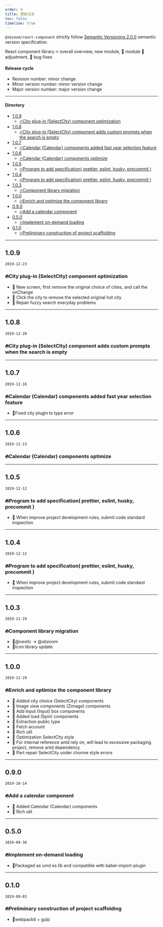 ```yaml
---
order: 9
title: 更新日志
toc: false
timeline: true
---
```


`@xbzoom/react-component` strictly follow [Semantic Versioning 2.0.0](http://semver.org/lang/zh-CN/) semantic version specification.

React component library 🔥 overall overview, new module, 💄 module 🌟 adjustment, 🐞 bug fixes

#### Release cycle

* Revision number: minor change
* Minor version number: minor version change
* Major version number: major version change

---

#### Directory
- [1.0.9](#109)
  - [🔥City plug-in (SelectCIty) component optimization](#%f0%9f%94%a5city-plug-in-selectcity-component-optimization)
- [1.0.8](#108)
  - [🔥City plug-in (SelectCIty) component adds custom prompts when the search is empty](#%f0%9f%94%a5city-plug-in-selectcity-component-adds-custom-prompts-when-the-search-is-empty)
- [1.0.7](#107)
  - [🔥Calendar (Calendar) components added fast year selection feature](#%f0%9f%94%a5calendar-calendar-components-added-fast-year-selection-feature)
- [1.0.6](#106)
  - [🔥Calendar (Calendar) components optimize](#%f0%9f%94%a5calendar-calendar-components-optimize)
- [1.0.5](#105)
  - [🔥Program to add specification( prettier, eslint, husky, precommit )](#%f0%9f%94%a5program-to-add-specification-prettier-eslint-husky-precommit)
- [1.0.4](#104)
  - [🔥Program to add specification( prettier, eslint, husky, precommit )](#%f0%9f%94%a5program-to-add-specification-prettier-eslint-husky-precommit--1)
- [1.0.3](#103)
  - [🔥Component library migration](#%f0%9f%94%a5component-library-migration)
- [1.0.0](#100)
  - [🔥Enrich and optimize the component library](#%f0%9f%94%a5enrich-and-optimize-the-component-library)
- [0.9.0](#090)
  - [🔥Add a calendar component](#%f0%9f%94%a5add-a-calendar-component)
- [0.5.0](#050)
  - [🔥Implement on-demand loading](#%f0%9f%94%a5implement-on-demand-loading)
- [0.1.0](#010)
  - [🔥Preliminary construction of project scaffolding](#%f0%9f%94%a5preliminary-construction-of-project-scaffolding)

---

## 1.0.9

`2019-12-23`

### 🔥City plug-in (SelectCIty) component optimization

- 💄 New screen, first remove the original choice of cities, and call the onChange
- 💄 Click the city to remove the selected original hot city
- 🐞 Repair fuzzy search everyday problems

---

## 1.0.8

`2019-12-20`

### 🔥City plug-in (SelectCIty) component adds custom prompts when the search is empty

---

## 1.0.7

`2019-12-16`

### 🔥Calendar (Calendar) components added fast year selection feature

- 🐞Fixed city plugin ts type error

---

## 1.0.6

`2019-12-13`

### 🔥Calendar (Calendar) components optimize

---

## 1.0.5

`2019-12-12`

### 🔥Program to add specification( prettier, eslint, husky, precommit )

- 💄 When improve project development rules, submit code standard inspection
  
---

## 1.0.4

`2019-12-12`

### 🔥Program to add specification( prettier, eslint, husky, precommit )

- 💄 When improve project development rules, submit code standard inspection

---

## 1.0.3

`2019-11-29`

### 🔥Component library migration

- 💄@nextlc -> @xbzoom
- 💄Icon library update


---

## 1.0.0

`2019-11-29`

### 🔥Enrich and optimize the component library

- 🌟 Added city choice (SelectCity) components
- 🌟 Image view components (Zimage) components
- 🌟 Add Input (Input) box components
- 🌟 Added load (Spin) components
- 💄 Extraction public type
- 💄 Fetch account
- 💄 Rich util
- 💄 Optimization SelectCity style
- 💄 For internal reference antd rely on, will lead to excessive packaging project, remove antd dependency
- 🐞 Part repair SelectCity under chorme style errors

---

## 0.9.0

`2019-10-14`

### 🔥Add a calendar component

- 🌟 Added Calendar (Calendar) components
- 🌟 Rich util

---

## 0.5.0

`2019-09-30`

### 🔥Implement on-demand loading

- 🌟Packaged as umd es lib and compatible with babel-import-plugin

---

## 0.1.0

`2019-09-03`

### 🔥Preliminary construction of project scaffolding

- 🌟webpack4 + gulp